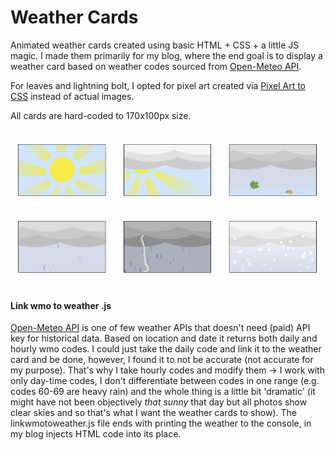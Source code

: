 # Weather Cards

Animated weather cards created using basic HTML + CSS + a little JS magic. I made them primarily for my blog, where the end goal is to display a weather card based on weather codes sourced from [Open-Meteo API](https://open-meteo.com/).

For leaves and lightning bolt, I opted for pixel art created via [Pixel Art to CSS](https://pixelartcss.com/) instead of actual images.

All cards are hard-coded to 170x100px size.

![Weather cards](cards.png)

#### Link wmo to weather .js
[Open-Meteo API](https://open-meteo.com/) is one of few weather APIs that doesn't need (paid) API key for historical data. Based on location and date it returns both daily and hourly wmo codes. I could just take the daily code and link it to the weather card and be done, however, I found it to not be accurate (not accurate for my purpose). That's why I take hourly codes and modify them -> I work with only day-time codes, I don't differentiate between codes in one range (e.g. codes 60-69 are heavy rain) and the whole thing is a little bit 'dramatic' (it might have not been objectively _that sunny_  that day but all photos show clear skies and so that's what I want the weather cards to show). The linkwmotoweather.js file ends with printing the weather to the console, in my blog injects HTML code into its place.


